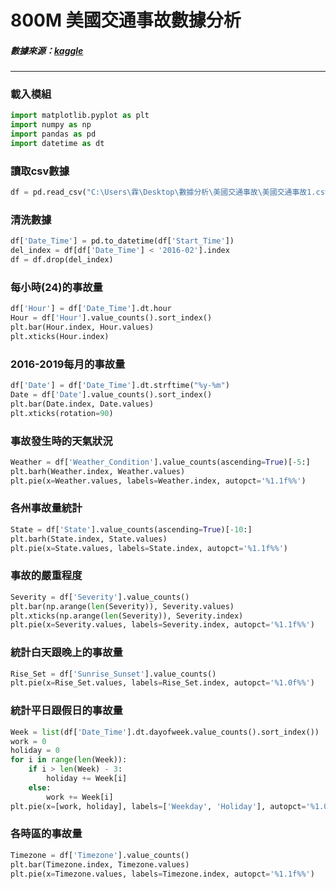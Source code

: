 # 800M 美國交通事故數據分析
##### 數據來源：[kaggle](https://www.kaggle.com/sobhanmoosavi/us-accidents)
----
### 載入模組
```python
import matplotlib.pyplot as plt
import numpy as np
import pandas as pd
import datetime as dt
```
### 讀取csv數據
```python
df = pd.read_csv("C:\Users\霖\Desktop\數據分析\美國交通事故\美國交通事故1.csv")
```
### 清洗數據
```python
df['Date_Time'] = pd.to_datetime(df['Start_Time'])
del_index = df[df['Date_Time'] < '2016-02'].index
df = df.drop(del_index)
```
### 每小時(24)的事故量
```python
df['Hour'] = df['Date_Time'].dt.hour
Hour = df['Hour'].value_counts().sort_index()
plt.bar(Hour.index, Hour.values)
plt.xticks(Hour.index)
```
### 2016-2019每月的事故量
```python
df['Date'] = df['Date_Time'].dt.strftime("%y-%m")
Date = df['Date'].value_counts().sort_index()
plt.bar(Date.index, Date.values)
plt.xticks(rotation=90)
```
### 事故發生時的天氣狀況
```python
Weather = df['Weather_Condition'].value_counts(ascending=True)[-5:]
plt.barh(Weather.index, Weather.values)
plt.pie(x=Weather.values, labels=Weather.index, autopct='%1.1f%%')
```
### 各州事故量統計
```python
State = df['State'].value_counts(ascending=True)[-10:]
plt.barh(State.index, State.values)
plt.pie(x=State.values, labels=State.index, autopct='%1.1f%%')
```
### 事故的嚴重程度
```python
Severity = df['Severity'].value_counts()
plt.bar(np.arange(len(Severity)), Severity.values)
plt.xticks(np.arange(len(Severity)), Severity.index)
plt.pie(x=Severity.values, labels=Severity.index, autopct='%1.1f%%')
```
### 統計白天跟晚上的事故量
```python
Rise_Set = df['Sunrise_Sunset'].value_counts()
plt.pie(x=Rise_Set.values, labels=Rise_Set.index, autopct='%1.0f%%')
```
### 統計平日跟假日的事故量
```python
Week = list(df['Date_Time'].dt.dayofweek.value_counts().sort_index())
work = 0
holiday = 0
for i in range(len(Week)): 
    if i > len(Week) - 3: 
        holiday += Week[i]
    else:  
        work += Week[i]
plt.pie(x=[work, holiday], labels=['Weekday', 'Holiday'], autopct='%1.0f%%')

```
### 各時區的事故量
```python
Timezone = df['Timezone'].value_counts()
plt.bar(Timezone.index, Timezone.values)
plt.pie(x=Timezone.values, labels=Timezone.index, autopct='%1.1f%%')
```

